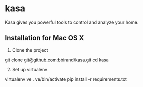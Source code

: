 kasa
====

Kasa gives you powerful tools to control and analyze your home.

Installation for Mac OS X
-------------------------

1. Clone the project

git clone git@github.com:bbirand/kasa.git
cd kasa

2. Set up virtualenv

virtualenv ve
. ve/bin/activate
pip install -r requirements.txt
